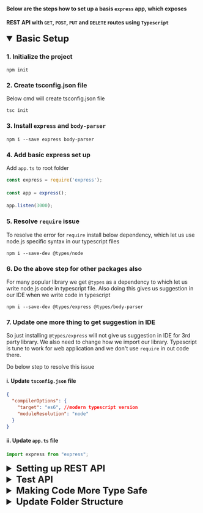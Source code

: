 #### Below are the steps how to set up a basis `express` app, which exposes
#### REST API with `GET`, `POST`, `PUT` and `DELETE` routes using `Typescript`

<details open>
 <summary style="font-size: x-large; font-weight: bold">Basic Setup</summary>

### 1. Initialize the project
```
npm init
```

### 2. Create tsconfig.json file
Below cmd will create tsconfig.json file
```
tsc init
```

### 3. Install `express` and `body-parser`
```
npm i --save express body-parser
```

### 4. Add basic express set up
Add `app.ts` to root folder
```typescript
const express = require('express');

const app = express();

app.listen(3000);
```
### 5. Resolve `require` issue
To resolve the error for `require` install below dependency,
which let us use node.js specific  syntax in our typescript files
```
npm i --save-dev @types/node
```

### 6. Do the above step for other packages also
For many popular library we get `@types` as a dependency to which let us 
write node.js code in typescript file. Also doing this gives us suggestion in 
our IDE when we write code in typescript

```
npm i --save-dev @types/express @types/body-parser
```

### 7. Update one more thing to get suggestion in IDE
So just installing `@types/express` will not give us suggestion in IDE for
3rd party library.
We also need to change how we import our library. Typescript is tune to work
for web application and we don't use `require` in out code there.

Do below step to resolve this issue
#### i. Update `tsconfig.json` file
```json
{
  "compilerOptions": {
    "target": "es6", //modern typescript version
    "moduleResolution": "node"
  }
}
```
#### ii. Update `app.ts` file
```typescript
import express from "express";
```

</details>


<details >
 <summary style="font-size: x-large; font-weight: bold">Setting up REST API</summary>

### 1. Create `routes/todos.ts` file
```typescript
/**
 * Import whole module from `express` then create router
 *
 * import express from "express";
 * const router = express.Router();
 */

/**
 * Or just import what is required...
 */
import { Router } from "express";

const todos = [];
const router = Router();

router.get("/", (req, res, next) => {
    res.status(200).json({todos: todos});
});

export default router;
```

### 2. Update `app.ts` file

```typescript
import todosRoutes from "./routes/todos";

const app = express();

app.use(todosRoutes);
```

### 3. Resolve type issue with `const todos = []`

#### i. Create `models/todo.ts` file
```typescript
export interface Todo {
    id: number;
    text: string;
}
```

#### ii. Update `routes/todos.ts` file
```typescript
import { Todo } from "../models/todo";

const todos: Todo[] = [];
```

### 4. Add `body-parser` to `app.ts`

```typescript
import bodyParser from "body-parser";

app.use(bodyParser.json());
```

### 5. Create post `/todo` route
```typescript
router.post("/todo", (req, res, next) => {
    const newTodo: Todo = {
        id: new Date().toISOString(),
        text: req.body.text
    };
    
    todos.push(newTodo);

    res.status(201).json({message: "Added Todo", todo: newTodo, todos: todos});
})
```

### 6. Create put `/todo/:todoId` route
```typescript
router.put("/todo/:todoId", (req, res, next) => {
    const tid = req.params.todoId;
    const todoIndex = todos.findIndex((todoItem) => todoItem.id === tid);
    if(todoIndex >= 0) {
        todos[todoIndex].text = req.body.text;
        return res.status(200).json({message: "Todo Updated", todos: todos});
    }

    res.status(404).json({message: "Could not find todo with id: " + tid});
})

```

### 7. Create delete `/todo/:todoId` route
```typescript
router.delete("/todo/:todoId", (req, res, next) => {
    todos = todos.filter((todoItem) => todoItem.id !== req.params.todoId);
    res.status(200).json({message: "Todo Deleted", todos: todos});
});
```
</details>

<details >
 <summary style="font-size: x-large; font-weight: bold">Test API</summary>

### 1. Run below command to compile typescript files to js
```bash
tsc
```

### 2. Run below command to start the server
```bash
node app.js
```

### 3. Visit http://localhost:3000 on Postman
#### i. GET
![img.png](readme-images/img.png)

#### ii. POST
![img_1.png](readme-images/img_1.png)

#### iii. PUT
![img_2.png](readme-images/img_2.png)

#### iv. DELETE
![img_3.png](readme-images/img_3.png)

</details>

<details >
 <summary style="font-size: x-large; font-weight: bold">Making Code More Type Safe</summary>

### 1. Define below types in `routes/todos.ts` file
#### i. Create type for `req.body`
```typescript
type RequestBody = { text: string };
```

#### ii. Create type for `req.params`
```typescript
type RequestParams = { todoId: string };
```

### 2. Use above types in `routes/todos.ts` file
```typescript
router.post("/todo", (req, res, next) => {
    const body = req.body as RequestBody;
    
    const newTodo: Todo = {
        id: new Date().toISOString(),
        text: body.text
    };
})
```

Since we know what we're expecting from `req.body` and `req.params`
we can use them in our code to define type in order to make our code more type safe

</details>

<details >
 <summary style="font-size: x-large; font-weight: bold">Update Folder Structure</summary>

### 1. Create `src` folder in root
Add `models`and `routes` folders & `app.ts` file in `src` folder

### 2. Update `tsconfig.json` file
```json
{
  "compilerOptions": {
    "rootDir": "./src",
    "outDir": "./dist"
  }
}
```

Now on running `tsc` command, all compiled js file will be in `dist` folder

### 3. Update `package.json` file

```json
{
  "scripts": {
    "start": "node dist/app.js"
  }
}
```
</details>

